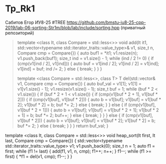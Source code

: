 # Tp_Rk1
Сабитов Егор ИУ8-25
#TREE
https://github.com/bmstu-iu8-25-cpp-2019/lab-06-sorting-Str1m/blob/lab/include/sorting.hpp (приватный репозиторий)

>template <class It, class Compare = std::less<>>
>void add(It it1, std::vector<typename std::iterator_traits<It>::value_type>& v1,
>        size_t n, Compare cmp = Compare{}) {
>  auto buf1 = *it1;
>  v1.resize(n);
>  v1.push_back(buf1);
>  size_t ind = v1.size() - 1;
>  while (ind / 2 != 0) {
>    if (cmp(v1[ind / 2], v1[ind])) {
>      auto buf = v1[ind / 2];
>      v1[ind / 2] = v1[ind];
>     v1[ind] = buf;
>      ind /= 2;
>    } else {
>      break;
>    }
>  }
>}
>
>template <class Compare = std::less<>, class T>
>T del(std::vector<T>& v1, Compare cmp = Compare{}) {
>  auto buf_val = v1[1];
>  v1[1] = v1[v1.size() - 1];
>  v1.resize(v1.size() - 1);
>  size_t buf = 1;
>  while (buf * 2 < v1.size()) {
>    if (buf * 2 + 1 < v1.size()) {
>      if (cmp(v1[buf * 2 + 1], v1[buf * 2])) {
>        if (cmp(v1[buf], v1[buf * 2])) {
>          auto b = v1[buf];
>          v1[buf] = v1[buf * 2];
>          v1[buf * 2] = b;
>          buf *= 2;
>        } else {
>          break;
>        }
>      } else {
>        if (cmp(v1[buf], v1[buf * 2 + 1])) {
>          auto b = v1[buf];
>          v1[buf] = v1[buf * 2 + 1];
>          v1[buf * 2 + 1] = b;
>          buf *= 2;
>          buf++;
>        } else {
>          break;
>        }
>      }
>    } else {
>      if (cmp(v1[buf], v1[buf * 2])) {
>        auto b = v1[buf];
>        v1[buf] = v1[buf * 2];
>        v1[buf * 2] = b;
>        buf *= 2;
>      } else {
>        break;
>      }
>    }
>  }
>  return buf_val;
>}

template <class It, class Compare = std::less<>>
void heap_sort(It first, It last, Compare cmp = Compare{}) {
  std::vector<typename std::iterator_traits<It>::value_type> v1;
  v1.push_back(0);
  size_t n = 1;
  auto f1 = first;
  while (f1 != last) {
    add(f1, v1, n, cmp);
    f1++;
    n++;
  }
  f1--;
  while (f1 >= first) {
    *f1 = del(v1, cmp);
    f1--;
  }
}
